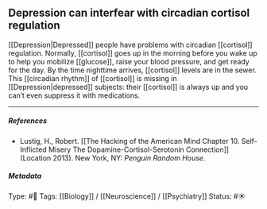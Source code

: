 ## Depression can interfear with circadian cortisol regulation  # 

[[Depression|Depressed]] people have problems with circadian [[cortisol]] regulation. Normally, [[cortisol]] goes up in the morning before you wake up to help you mobilize [[glucose]], raise your blood pressure, and get ready for the day. By the time nighttime arrives, [[cortisol]] levels are in the sewer. This [[circadian rhythm]] of [[cortisol]] is missing in [[Depression|depressed]] subjects: their [[cortisol]] is always up and you can’t even suppress it with medications.

___

##### References

- Lustig, H., Robert. [[The Hacking of the American Mind Chapter 10. Self-Inflicted Misery The Dopamine-Cortisol-Serotonin Connection]] (Location 2013). New York, NY: _Penguin Random House_.

##### Metadata

Type: #🔴 
Tags: [[Biology]] / [[Neuroscience]] / [[Psychiatry]]
Status: #☀️ 